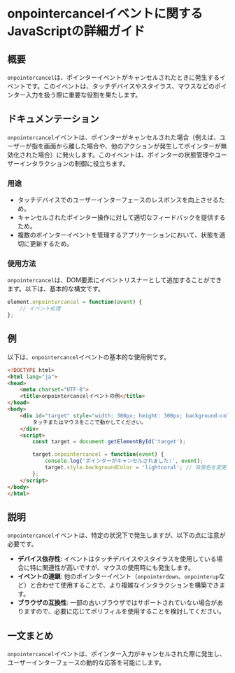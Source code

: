 <!--
Meta Description: # onpointercancelイベントに関するJavaScriptの詳細ガイド ## 概要 `onpointercancel`は、ポインターイベントがキャンセルされたときに発生するイベントです。このイベントは、タッチデバイスやスタイラス、マウスなどのポインター入力を扱う際に重要な役割を果たします...
Meta Keywords: onpointercancel, target, html, イベントは, event
-->

# onpointercancelイベントに関するJavaScriptの詳細ガイド

## 概要
`onpointercancel`は、ポインターイベントがキャンセルされたときに発生するイベントです。このイベントは、タッチデバイスやスタイラス、マウスなどのポインター入力を扱う際に重要な役割を果たします。

## ドキュメンテーション
`onpointercancel`イベントは、ポインターがキャンセルされた場合（例えば、ユーザーが指を画面から離した場合や、他のアクションが発生してポインターが無効化された場合）に発火します。このイベントは、ポインターの状態管理やユーザーインタラクションの制御に役立ちます。

### 用途
- タッチデバイスでのユーザーインターフェースのレスポンスを向上させるため。
- キャンセルされたポインター操作に対して適切なフィードバックを提供するため。
- 複数のポインターイベントを管理するアプリケーションにおいて、状態を適切に更新するため。

### 使用方法
`onpointercancel`は、DOM要素にイベントリスナーとして追加することができます。以下は、基本的な構文です。

```javascript
element.onpointercancel = function(event) {
    // イベント処理
};
```

## 例
以下は、`onpointercancel`イベントの基本的な使用例です。

```html
<!DOCTYPE html>
<html lang="ja">
<head>
    <meta charset="UTF-8">
    <title>onpointercancelイベントの例</title>
</head>
<body>
    <div id="target" style="width: 300px; height: 300px; background-color: lightblue;">
        タッチまたはマウスをここで動かしてください。
    </div>
    <script>
        const target = document.getElementById('target');

        target.onpointercancel = function(event) {
            console.log('ポインターがキャンセルされました:', event);
            target.style.backgroundColor = 'lightcoral'; // 背景色を変更
        };
    </script>
</body>
</html>
```

## 説明
`onpointercancel`イベントは、特定の状況下で発生しますが、以下の点に注意が必要です。

- **デバイス依存性**: イベントはタッチデバイスやスタイラスを使用している場合に特に関連性が高いですが、マウスの使用時にも発生します。
- **イベントの連鎖**: 他のポインターイベント（`onpointerdown`、`onpointerup`など）と合わせて使用することで、より複雑なインタラクションを構築できます。
- **ブラウザの互換性**: 一部の古いブラウザではサポートされていない場合がありますので、必要に応じてポリフィルを使用することを検討してください。

## 一文まとめ
`onpointercancel`イベントは、ポインター入力がキャンセルされた際に発生し、ユーザーインターフェースの動的な応答を可能にします。
